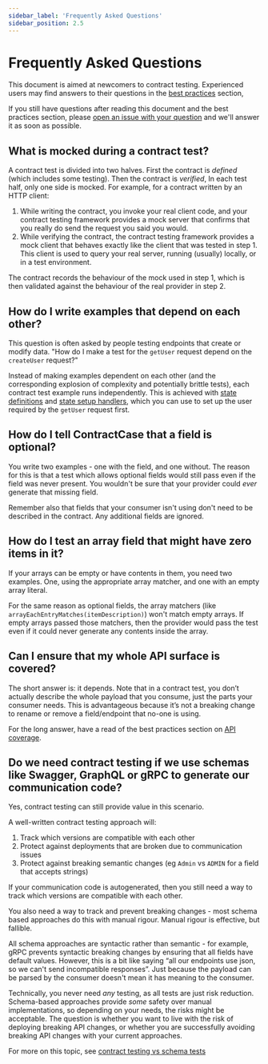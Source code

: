 ```yaml
---
sidebar_label: 'Frequently Asked Questions'
sidebar_position: 2.5
---
```


# Frequently Asked Questions

This document is aimed at newcomers to contract testing. 
Experienced users may find answers to their questions in the [best practices](./best-practices/) section,

If you still have questions after reading this document and the best practices
section, please [open an issue with your question](https://github.com/case-contract-testing/case/issues/new) and we'll answer it as soon as possible.

## What is mocked during a contract test?

A contract test is divided into two halves. First the contract is _defined_
(which includes some testing). Then the contract is _verified_, In each test
half, only one side is mocked. For example, for a contract written by an HTTP client:

1. While writing the contract, you invoke your real client code, and your contract testing framework provides a mock server that confirms that you really do send the request you said you would.
2. While verifying the contract, the contract testing framework provides a mock
client that behaves exactly like the client that was tested in step 1. This
client is used to query your real server, running (usually) locally, or in a
test environment. 

The contract records the behaviour of the mock used in step 1, which is then validated against the behaviour of the real provider in step 2.

## How do I write examples that depend on each other?

This question is often asked by people testing endpoints that create or modify data. "How do I make a test for the `getUser` request depend on the `createUser` request?"

Instead of making examples dependent on each other (and the corresponding
explosion of complexity and potentially brittle tests), each contract test
example runs independently. This is achieved with [state definitions](./defining-contracts/state-definitions) and [state setup handlers](./reference/state-handlers), which you can use to set up the user required by the `getUser` request first.

## How do I tell ContractCase that a field is optional?

You write two examples - one with the field, and one without. The reason for
this is that a test which allows optional fields would still pass even if the field
was never present. You wouldn't be sure that your provider could _ever_ generate
that missing field.

Remember also that fields that your consumer isn't using don't need to be
described in the contract. Any additional fields are ignored.

## How do I test an array field that might have zero items in it?

If your arrays can be empty or have contents in them, you need two examples. One, using the appropriate array matcher, and one with an empty array literal.

For the same reason as optional fields, the array matchers (like `arrayEachEntryMatches(itemDescription)`) won't match empty arrays. If empty arrays passed those matchers, then the
provider would pass the test even if it could never generate any contents inside the
array.

## Can I ensure that my whole API surface is covered?

The short answer is: it depends. Note that in a contract test, you don’t actually describe the whole payload that you consume, just the parts your consumer needs. This is advantageous
because it’s not a breaking change to rename or remove a field/endpoint that
no-one is using. 

For the long answer, have a read of the best practices section on [API coverage](./best-practices/api-coverage).

## Do we need contract testing if we use schemas like Swagger, GraphQL or gRPC to generate our communication code?

Yes, contract testing can still provide value in this scenario.

A well-written contract testing approach will:

1. Track which versions are compatible with each other
2. Protect against deployments that are broken due to communication issues
3. Protect against breaking semantic changes (eg `Admin` vs `ADMIN` for a field that accepts strings)

If your communication code is autogenerated, then you still need a way to
track which versions are compatible with each other. 

You also need a way to track and prevent breaking changes - most schema based
approaches do this with manual rigour. Manual rigour is effective, but fallible.

All schema approaches are syntactic rather than semantic - for example, gRPC
prevents syntactic breaking changes by ensuring that all fields have default
values. However, this is a bit like saying “all our endpoints use json, so we
can't send incompatible responses”. Just because the payload can be parsed by the consumer
doesn't mean it has meaning to the consumer. 

Technically, you never need _any_ testing, as all tests are just risk reduction.
Schema-based approaches provide _some_ safety over manual implementations, so
depending on your needs, the risks might be acceptable. 
The question is whether you want to live with the risk of deploying breaking API
changes, or whether you are successfully avoiding breaking API changes with your
current approaches.

For more on this topic, see [contract testing vs schema tests](./Alternatives/contract-testing-vs-schema.md)

